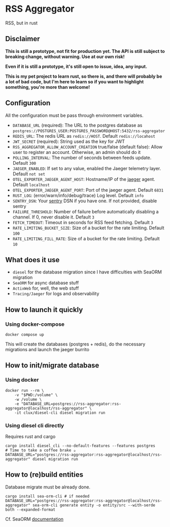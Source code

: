 # RSS Aggregator

RSS, but in rust

## Disclaimer

**This is still a prototype, not fit for production yet. The API is still subject to breaking change, without warning.
Use at our own risk!**

**Even if it is still a prototype, it's still open to issue, idea, any input.**

**This is my pet project to learn rust, so there is, and there will probably be a lot of bad code, but I'm here to learn
so if you want to highlight something, you're more than welcome!**

## Configuration

All the configuration must be pass through environment variables.

 * `DATABASE_URL` (required): The URL to the postgres database as `postgres://POSTGRES_USER:POSTGRES_PASSWORD@HOST:5432/rss-aggregator`
 * `REDIS_URL`: The redis URL as `redis://HOST`. Default `redis://locahost`
 * `JWT_SECRET` (required): String used as the key for JWT
 * `RSS_AGGREGATOR_ALLOW_ACCOUNT_CREATION` true/false (default false): Allow user to register an account. Otherwise, an admin should do it
 * `POLLING_INTERVAL`: The number of seconds between feeds update. Default `300`
 * `JAEGER_ENABLED`: If set to any value, enabled the Jaeger telemetry layer. Default `not set` 
 * `OTEL_EXPORTER_JAEGER_AGENT_HOST`: Hostname/IP of the [jaeger](https://www.jaegertracing.io/) agent. Default `localhost`
 * `OTEL_EXPORTER_JAEGER_AGENT_PORT`: Port of the jaeger agent. Default `6831`
 * `RUST_LOG`: (error/warn/info/debug/trace) Log level. Default `info`
 * `SENTRY_DSN`: Your [sentry](https://sentry.io/welcome/) DSN if you have one. If not provided, disable sentry
 * `FAILURE_THRESHOLD`: Number of failure before automatically disabling a channel. If 0, never disable it. Default `3` 
 * `FETCH_TIMEOUT`: Timeout in seconds for RSS feed fetching. Default `3`
 * `RATE_LIMITING_BUCKET_SIZE`: Size of a bucket for the rate limiting. Default `100`
 * `RATE_LIMITING_FILL_RATE`: Size of a bucket for the rate limiting. Default `10`

## What does it use

* `diesel` for the database migration since I have difficulties with SeaORM migration
* `SeaORM` for async database stuff
* `ActixWeb` for, well, the web stuff
* `Tracing/Jaeger` for logs and observability

## How to launch it quickly

### Using docker-compose

```shell
docker compose up
```

This will create the databases (postgres + redis), do the necessary migrations and launch the jaeger burrito

## How to init/migrate database

### Using docker

```shell
docker run --rm \
    -v "$PWD:/volume" \
    -w /volume \
    -e "DATABASE_URL=postgres://rss-aggregator:rss-aggregator@localhost/rss-aggregator" \
    -it clux/diesel-cli diesel migration run
```

### Using diesel cli directly

Requires rust and cargo 

```shell
cargo install diesel_cli --no-default-features --features postgres
# Time to take a coffee brake ☕
DATABASE_URL="postgres://rss-aggregator:rss-aggregator@localhost/rss-aggregator" diesel migration run
```

## How to (re)build entities

Database migrate must be already done.

```shell
cargo install sea-orm-cli # if needed
DATABASE_URL="postgres://rss-aggregator:rss-aggregator@localhost/rss-aggregator" sea-orm-cli generate entity -o entity/src --with-serde both --expanded-format
```

Cf. SeaORM [documentation](https://www.sea-ql.org/SeaORM/docs/generate-entity/sea-orm-cli)
